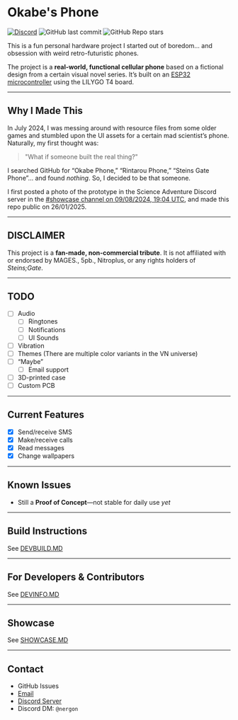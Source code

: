 # Okabe's Phone  
[![Discord](https://img.shields.io/discord/1333879897860603905?label=Discord%20Server)](https://discord.gg/TdPYUj9fAj) ![GitHub last commit](https://img.shields.io/github/last-commit/Nergon123/Okabe_Phone) ![GitHub Repo stars](https://img.shields.io/github/stars/Nergon123/Okabe_Phone)

This is a fun personal hardware project I started out of boredom... and obsession with weird retro-futuristic phones.

The project is a **real-world, functional cellular phone** based on a fictional design from a certain visual novel series. It’s built on an [ESP32 microcontroller](https://lilygo.cc/products/t4) using the LILYGO T4 board.

---

## Why I Made This

In July 2024, I was messing around with resource files from some older games and stumbled upon the UI assets for a certain mad scientist’s phone. Naturally, my first thought was:

> "What if someone built the real thing?"

I searched GitHub for “Okabe Phone,” “Rintarou Phone,” “Steins Gate Phone”… and found *nothing*. So, I decided to be that someone.

I first posted a photo of the prototype in the Science Adventure Discord server in the [#showcase channel on 09/08/2024, 19:04 UTC](https://discord.com/channels/213420119034953729/453675152287203368/1271529614946074755), and made this repo public on 26/01/2025.

---

## DISCLAIMER

This project is a **fan-made, non-commercial tribute**. It is not affiliated with or endorsed by MAGES., 5pb., Nitroplus, or any rights holders of *Steins;Gate*.

---

## TODO
- [ ] Audio  
  - [ ] Ringtones  
  - [ ] Notifications  
  - [ ] UI Sounds  
- [ ] Vibration  
- [ ] Themes (There are multiple color variants in the VN universe)  
- [ ] “Maybe”  
  - [ ] Email support  
- [ ] 3D-printed case  
- [ ] Custom PCB  

---

## Current Features
- [x] Send/receive SMS  
- [x] Make/receive calls  
- [x] Read messages  
- [x] Change wallpapers  
---

## Known Issues
- Still a **Proof of Concept**—not stable for daily use *yet*

---

## Build Instructions  
See [DEVBUILD.MD](./DEVBUILD.MD)

---

## For Developers & Contributors  
See [DEVINFO.MD](./DEVINFO.MD)

---

## Showcase  
See [SHOWCASE.MD](./SHOWCASE.MD)

---

## Contact
- GitHub Issues  
- [Email](mailto:nergon123@proton.me?subject=[OkabePhone]%20I%20have%20a%20question)  
- [Discord Server](https://discord.gg/TdPYUj9fAj)  
- Discord DM: `@nergon`  
